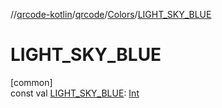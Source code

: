 //[qrcode-kotlin](../../../index.md)/[qrcode](../index.md)/[Colors](index.md)/[LIGHT_SKY_BLUE](-l-i-g-h-t_-s-k-y_-b-l-u-e.md)

# LIGHT_SKY_BLUE

[common]\
const val [LIGHT_SKY_BLUE](-l-i-g-h-t_-s-k-y_-b-l-u-e.md): [Int](https://kotlinlang.org/api/latest/jvm/stdlib/kotlin/-int/index.html)
